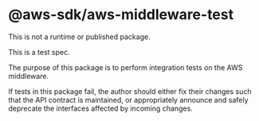 # @aws-sdk/aws-middleware-test

This is not a runtime or published package.

This is a test spec.

The purpose of this package is to perform integration tests on the AWS middleware.

If tests in this package fail, the author should either fix their changes such that the API contract
is maintained, or appropriately announce and safely deprecate the interfaces affected by incoming changes.
